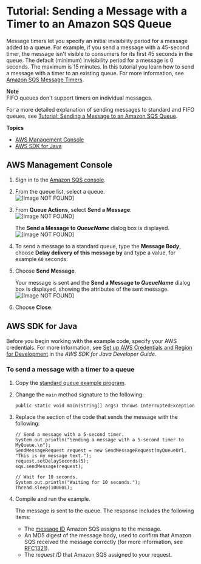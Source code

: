 # Tutorial: Sending a Message with a Timer to an Amazon SQS Queue<a name="sqs-send-message-with-timer"></a>

Message timers let you specify an initial invisibility period for a message added to a queue\. For example, if you send a message with a 45\-second timer, the message isn't visible to consumers for its first 45 seconds in the queue\. The default \(minimum\) invisibility period for a message is 0 seconds\. The maximum is 15 minutes\. In this tutorial you learn how to send a message with a timer to an existing queue\. For more information, see [Amazon SQS Message Timers](sqs-message-timers.md)\.

**Note**  
FIFO queues don't support timers on individual messages\.

For a more detailed explanation of sending messages to standard and FIFO queues, see [Tutorial: Sending a Message to an Amazon SQS Queue](sqs-send-message.md)\.

**Topics**
+ [AWS Management Console](#send-message-with-timer-console)
+ [AWS SDK for Java](#send-message-with-timer-java)

## AWS Management Console<a name="send-message-with-timer-console"></a>

1. Sign in to the [Amazon SQS console](https://console.aws.amazon.com/sqs/)\.

1. From the queue list, select a queue\.  
![\[Image NOT FOUND\]](http://docs.aws.amazon.com/AWSSimpleQueueService/latest/SQSDeveloperGuide/images/sqs-tutorials-sending-message-to-queue-select-queue-standard.png)

1. From **Queue Actions**, select **Send a Message**\.  
![\[Image NOT FOUND\]](http://docs.aws.amazon.com/AWSSimpleQueueService/latest/SQSDeveloperGuide/images/sqs-tutorials-sending-message-to-queue-send-a-message-standard.png)

   The **Send a Message to *QueueName*** dialog box is displayed\.  
![\[Image NOT FOUND\]](http://docs.aws.amazon.com/AWSSimpleQueueService/latest/SQSDeveloperGuide/images/sqs-tutorials-sending-message-to-queue-send-a-message-dialog-box-standard.png)

1. To send a message to a standard queue, type the **Message Body**, choose **Delay delivery of this message by** and type a value, for example `60` seconds\.

1. Choose **Send Message**\.

   Your message is sent and the **Send a Message to *QueueName*** dialog box is displayed, showing the attributes of the sent message\.  
![\[Image NOT FOUND\]](http://docs.aws.amazon.com/AWSSimpleQueueService/latest/SQSDeveloperGuide/images/sqs-tutorials-sending-message-with-attributes-custom-attribute-message-attributes-standard.png)

1. Choose **Close**\.

## AWS SDK for Java<a name="send-message-with-timer-java"></a>

Before you begin working with the example code, specify your AWS credentials\. For more information, see [Set up AWS Credentials and Region for Development](http://docs.aws.amazon.com/sdk-for-java/v1/developer-guide/setup-credentials.html) in the *AWS SDK for Java Developer Guide*\.

### To send a message with a timer to a queue<a name="send-message-with-timer-procedure"></a>

1. Copy the [standard queue example program](standard-queues-getting-started-java.md)\.

1. Change the `main` method signature to the following:

   ```
   public static void main(String[] args) throws InterruptedException
   ```

1. Replace the section of the code that sends the message with the following:

   ```
   // Send a message with a 5-second timer.
   System.out.println("Sending a message with a 5-second timer to MyQueue.\n");
   SendMessageRequest request = new SendMessageRequest(myQueueUrl, "This is my message text.");
   request.setDelaySeconds(5);
   sqs.sendMessage(request);
   
   // Wait for 10 seconds.
   System.out.println("Waiting for 10 seconds.");
   Thread.sleep(10000L);
   ```

1. Compile and run the example\.

   The message is sent to the queue\. The response includes the following items:
   + The [message ID](sqs-general-identifiers.md#message-id) Amazon SQS assigns to the message\.
   + An MD5 digest of the message body, used to confirm that Amazon SQS received the message correctly \(for more information, see [RFC1321](http://faqs.org/rfcs/rfc1321.html)\)\.
   + The *request ID* that Amazon SQS assigned to your request\.